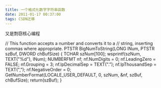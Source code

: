 ```yaml
---
title: 一个格式化数字字符串函数
date: 2011-01-17 00:37:00
tags: CSDN迁移
---
```

   又是剽窃核心编程

 

 // This function accepts a number and converts it to a // string, inserting commas where appropriate. PTSTR BigNumToString(LONG lNum, PTSTR szBuf, DWORD chBufSize) { TCHAR szNum[100]; wsprintf(szNum, TEXT("%d"), lNum); NUMBERFMT nf; nf.NumDigits = 0; nf.LeadingZero = FALSE; nf.Grouping = 3; nf.lpDecimalSep = TEXT("."); nf.lpThousandSep = TEXT(","); nf.NegativeOrder = 0; GetNumberFormat(LOCALE_USER_DEFAULT, 0, szNum, &nf, szBuf, chBufSize); return(szBuf); } 

   
 